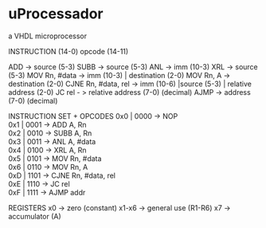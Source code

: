 ﻿# uProcessador
a VHDL microprocessor

INSTRUCTION (14-0)
opcode (14-11)

ADD -> source (5-3)
SUBB -> source (5-3)
ANL -> imm (10-3)
XRL -> source (5-3)
MOV Rn, #data -> imm (10-3) | destination (2-0) 
MOV Rn, A -> destination (2-0)
CJNE Rn, #data, rel -> imm (10-6) |source (5-3) | relative address (2-0)
JC rel - > relative address (7-0) (decimal)
AJMP -> address (7-0) (decimal)


INSTRUCTION SET + OPCODES
0x0 | 0000  -> NOP           
0x1 | 0001  -> ADD A, Rn     
0x2 | 0010  -> SUBB A, Rn    
0x3 | 0011  -> ANL A, #data   
0x4 | 0100  -> XRL A, Rn    
0x5 | 0101  -> MOV Rn, #data  
0x6 | 0110  -> MOV Rn, A   
0xD | 1101  -> CJNE Rn, #data, rel  
0xE | 1110  -> JC rel  
0xF | 1111  -> AJMP addr

REGISTERS
x0 -> zero (constant)
x1-x6 -> general use (R1-R6)
x7 -> accumulator (A)